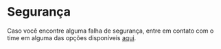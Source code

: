 # Segurança

Caso você encontre alguma falha de segurança, entre em contato com o time em alguma das opções disponíveis [aqui](./SUPPORT.md).
